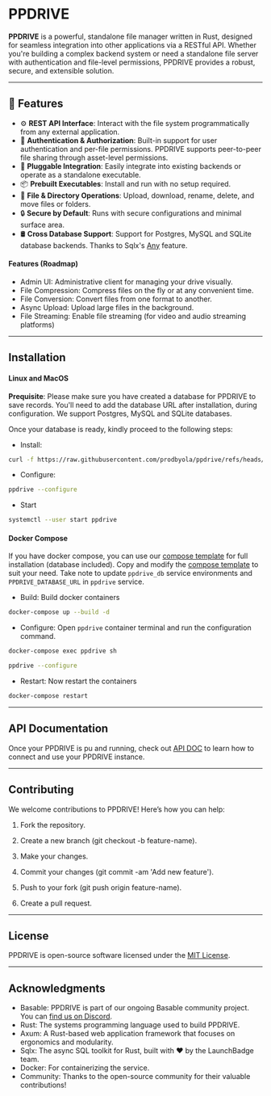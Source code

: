 # PPDRIVE

**PPDRIVE** is a powerful, standalone file manager written in Rust, designed for seamless integration into other applications via a RESTful API. Whether you're building a complex backend system or need a standalone file server with authentication and file-level permissions, PPDRIVE provides a robust, secure, and extensible solution.

---

## 🚀 Features

- ⚙️ **REST API Interface**: Interact with the file system programmatically from any external application.
- 🔐 **Authentication & Authorization**: Built-in support for user authentication and per-file permissions. PPDRIVE supports peer-to-peer file sharing through asset-level permissions.
- 🧩 **Pluggable Integration**: Easily integrate into existing backends or operate as a standalone executable.
- 📦 **Prebuilt Executables**: Install and run with no setup required.
- 🧾 **File & Directory Operations**: Upload, download, rename, delete, and move files or folders.
- 🔒 **Secure by Default**: Runs with secure configurations and minimal surface area.
- 🛢 **Cross Database Support**: Support for Postgres, MySQL and SQLite database backends. Thanks to Sqlx's [Any](https://docs.rs/sqlx/latest/sqlx/any/index.html) feature.

#### Features (Roadmap)
- Admin UI: Administrative client for managing your drive visually.
- File Compression: Compress files on the fly or at any convenient time.
- File Conversion: Convert files from one format to another.
- Async Upload: Upload large files in the background.
- File Streaming: Enable file streaming (for video and audio streaming platforms)

---

## Installation
#### Linux and MacOS
**Prequisite**: Please make sure you have created a database for PPDRIVE to save records. You'll need to add the database URL after installation, during configuration. We support Postgres, MySQL and SQLite databases.

Once your database is ready, kindly proceed to the following steps:

- Install:
```bash
curl -f https://raw.githubusercontent.com/prodbyola/ppdrive/refs/heads/main/install.sh | sh
```

- Configure:
```bash
ppdrive --configure
```

- Start
```bash
systemctl --user start ppdrive
```

#### Docker Compose
If you have docker compose, you can use our [compose template](https://raw.githubusercontent.com/prodbyola/ppdrive/refs/heads/main/compose.yml) for full installation (database included). Copy and modify the [compose template](https://raw.githubusercontent.com/prodbyola/ppdrive/refs/heads/main/compose.yml) to suit your need. Take note to update `ppdrive_db` service environments and `PPDRIVE_DATABASE_URL` in `ppdrive` service.

- Build: Build docker containers
```sh
docker-compose up --build -d
```

- Configure: Open `ppdrive` container terminal and run the configuration command.
```sh
docker-compose exec ppdrive sh

ppdrive --configure
```

- Restart: Now restart the containers
```sh
docker-compose restart
```

---

## API Documentation
Once your PPDRIVE is pu and running, check out [API DOC](https://prodbyola.github.io/ppdrive/) to learn how to connect and use your PPDRIVE instance.

---

## Contributing
We welcome contributions to PPDRIVE! Here’s how you can help:

1. Fork the repository.

2. Create a new branch (git checkout -b feature-name).

3. Make your changes.

4. Commit your changes (git commit -am 'Add new feature').

5. Push to your fork (git push origin feature-name).

6. Create a pull request.

---

## License
PPDRIVE is open-source software licensed under the [MIT License](#/LICENSE).

---

## Acknowledgments
- Basable: PPDRIVE is part of our ongoing Basable community project. You can [find us on Discord](https://discord.gg/BeVPFS7wkp).
- Rust: The systems programming language used to build PPDRIVE.
- Axum: A Rust-based web application framework that focuses on ergonomics and modularity.
- Sqlx: The async SQL toolkit for Rust, built with ❤️ by the LaunchBadge team.
- Docker: For containerizing the service.
- Community: Thanks to the open-source community for their valuable contributions!
